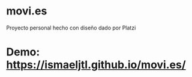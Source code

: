 # movi.es
Proyecto personal hecho con diseño dado por Platzi
# Demo: https://ismaeljtl.github.io/movi.es/
